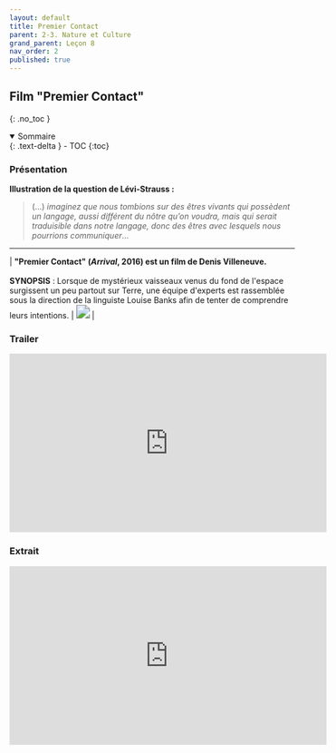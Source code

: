 ```yaml
---
layout: default
title: Premier Contact
parent: 2-3. Nature et Culture
grand_parent: Leçon 8
nav_order: 2
published: true
---
```


## Film "Premier Contact"
{: .no_toc }

<details open markdown="block">
  <summary>
    Sommaire
  </summary>
  {: .text-delta }
- TOC
{:toc}
</details>

### Présentation

**Illustration de la question de Lévi-Strauss :** 

> (...) *imaginez que nous tombions sur des êtres vivants qui possèdent un langage, aussi différent du nôtre qu’on voudra, mais qui serait traduisible dans notre langage, donc des êtres avec lesquels nous pourrions communiquer*...

---

| **"Premier Contact" (*Arrival*, 2016) est un film de Denis Villeneuve.** <br> <br> **SYNOPSIS** : Lorsque de mystérieux vaisseaux venus du fond de l'espace surgissent un peu partout sur Terre, une équipe d'experts est rassemblée sous la direction de la linguiste Louise Banks afin de tenter de comprendre leurs intentions. | <img src="../../assets/img/arrival.png" style="zoom:150%;" /> |  

### Trailer

<iframe width="560" height="315" src="https://www.youtube.com/embed/WVZHixIBxAc?si=iHd_inMTLhpfQU9N" title="YouTube video player" frameborder="0" allow="accelerometer; autoplay; clipboard-write; encrypted-media; gyroscope; picture-in-picture; web-share" allowfullscreen></iframe>

### Extrait

<iframe width="560" height="315" src="https://www.youtube.com/embed/LwPpwLy4UIU?si=glVWVul7z7rmPmGU" title="YouTube video player" frameborder="0" allow="accelerometer; autoplay; clipboard-write; encrypted-media; gyroscope; picture-in-picture; web-share" allowfullscreen></iframe>